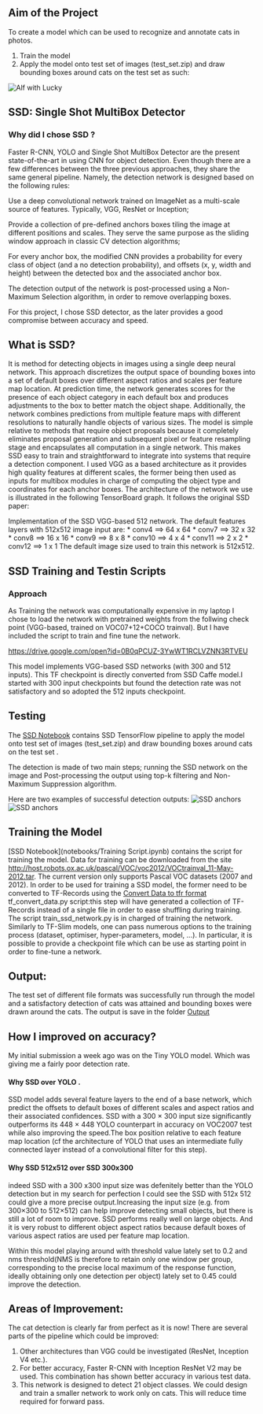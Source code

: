 ## Aim of the Project

To create a model which can be used to recognize and annotate cats in photos.  


1. Train the model 
2. Apply the model onto test set of images (test_set.zip) and draw bounding boxes around cats on the test set as such:

![](https://raw.githubusercontent.com/CMIST/HiringExercise_MLCVEngineer/master/catbb.png "Alf with Lucky")


## SSD: Single Shot MultiBox Detector

### Why did I chose SSD ?

Faster R-CNN, YOLO and Single Shot MultiBox Detector are the present state-of-the-art in using CNN for object detection. Even though there are a few differences between the three previous approaches, they share the same general pipeline. Namely, the detection network is designed based on the following rules:

Use a deep convolutional network trained on ImageNet as a multi-scale source of features. Typically, VGG, ResNet or Inception;

Provide a collection of pre-defined anchors boxes tiling the image at different positions and scales. They serve the same purpose as the sliding window approach in classic CV detection algorithms;

For every anchor box, the modified CNN provides a probability for every class of object (and a no detection probability), and offsets (x, y, width and height) between the detected box and the associated anchor box.

The detection output of the network is post-processed using a Non-Maximum Selection algorithm, in order to remove overlapping boxes.

For this project, I chose SSD detector, as the later provides a good compromise between accuracy and speed.

## What is SSD?

It is  method for detecting objects in images using a single deep neural network. This approach discretizes the output space of bounding boxes into a set of default boxes over different aspect ratios and scales per feature map location. At prediction time, the network generates scores for the presence of each object category in each default box and produces adjustments to the box to better match the object shape. Additionally, the network combines predictions from multiple feature maps with different resolutions to naturally handle objects of various sizes. The model is simple relative to methods that require object proposals because it completely eliminates proposal generation and subsequent pixel or feature resampling stage and encapsulates all computation in a single network. This makes SSD easy to train and straightforward to integrate into systems that require a detection component. 
I used VGG as a based architecture as it provides high quality features at different scales, the former being then used as inputs for multibox modules in charge of computing the object type and coordinates for each anchor boxes. The architecture of the network we use is illustrated in the following TensorBoard graph. It follows the original SSD paper:

Implementation of the SSD VGG-based 512 network.
    The default features layers with 512x512 image input are:
      * conv4 ==> 64 x 64
      * conv7 ==> 32 x 32
      * conv8 ==> 16 x 16
      * conv9 ==> 8 x 8
      * conv10 ==> 4 x 4
      * conv11 ==> 2 x 2
      * conv12 ==> 1 x 1
  The default image size used to train this network is 512x512.

## SSD Training and Testin Scripts

### Approach 

As Training the network was computationally expensive in my laptop I chose to load the network with pretrained weights from 
the follwing check point (VGG-based, trained on VOC07+12+COCO trainval). But I have included the script to train and fine tune the network.

https://drive.google.com/open?id=0B0qPCUZ-3YwWT1RCLVZNN3RTVEU

This model implements VGG-based SSD networks (with 300 and 512 inputs). This TF checkpoint is directly converted from SSD Caffe model.I started with 300 input checkpoints but found the detection rate was not satisfactory and so adopted the 512 inputs checkpoint.

## Testing 

The [SSD Notebook](notebooks/single_shot_detector.ipynb) contains SSD TensorFlow pipeline to apply the model onto test set of images (test_set.zip) and draw bounding boxes around cats on the test set . 

The detection is made of two main steps; running the SSD network on the image and Post-processing the output using top-k filtering and Non-Maximum Suppression algorithm.

Here are two examples of successful detection outputs:
![](notebooks/pictures/ex1.jpg "SSD anchors")
![](notebooks/pictures/ex2.jpg "SSD anchors")

## Training the Model

[SSD Notebook](notebooks/Training Script.ipynb) contains the script for training the model. Data for training can be downloaded from the site http://host.robots.ox.ac.uk/pascal/VOC/voc2012/VOCtrainval_11-May-2012.tar. The current version only supports Pascal VOC datasets (2007 and 2012). In order to be used for training a SSD model, the former need to be converted to TF-Records using the [Convert Data to tfr format](tf_convert_data.py) tf_convert_data.py script:this step will have generated a collection of TF-Records instead of a single file in order to ease shuffling during training. The script train_ssd_network.py is in charged of training the network. Similarly to TF-Slim models, one can pass numerous options to the training process (dataset, optimiser, hyper-parameters, model, ...). In particular, it is possible to provide a checkpoint file which can be use as starting point in order to fine-tune a network.

## Output:

The test set of different file formats was successfully run through the model and a satisfactory detection of cats was attained and bounding boxes were drawn around the cats. The output is save in the folder [Output](./Output)   


## How I improved on accuracy?

My initial submission a week ago was on the Tiny YOLO model. Which was giving me a fairly poor detection rate.

#### Why SSD over YOLO .
    
SSD model adds several feature layers to the end of a base network, which predict the offsets to default boxes of different scales and aspect ratios and their associated confidences. SSD with a 300 × 300 input size significantly outperforms its 448 × 448 YOLO counterpart in accuracy on VOC2007 test while also improving the speed.The box position relative to each feature map location (cf the architecture of YOLO that uses an intermediate fully connected layer instead of a convolutional filter for this step).

####  Why SSD 512x512 over SSD 300x300
indeed SSD with a 300 x300 input size was defenitely better than the YOLO detection but in my search for perfection I could see the SSD with 512x 512 could give a more precise output.Increasing the input size (e.g. from 300×300 to 512×512) can help improve detecting small objects, but there is still a lot of room to improve. SSD performs really well on large objects. And it is very robust to different object aspect ratios because default boxes of various aspect ratios are used per feature map location.

Within this model playing around with threshold value lately set to 0.2 and nms threshold(NMS is therefore to retain only one window per group, corresponding to the precise local maximum of the response function, ideally obtaining only
one detection per object) lately set to 0.45 could improve the detection. 

## Areas of Improvement:

The cat detection is clearly far from perfect as it is now! There are several parts of the pipeline which could be improved: 
1. Other architectures than VGG could be investigated (ResNet, Inception V4 etc.). 
2. For better accuracy, Faster R-CNN with Inception ResNet V2 may be used. This combination has shown better accuracy in various test data.
3. This network is designed to detect 21 object classes. We could design and train a smaller network to work only on cats. This will reduce time required for forward pass.
